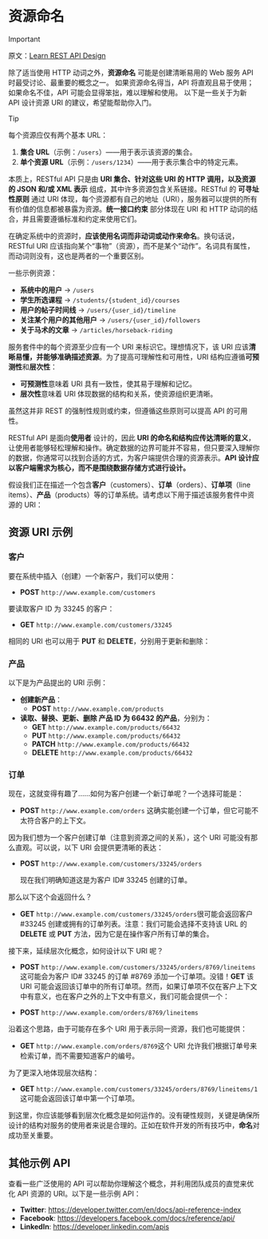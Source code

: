 # 资源命名

> [!IMPORTANT]
>
> 原文：[Learn REST API Design](https://www.restapitutorial.com/)

除了适当使用 HTTP 动词之外，**资源命名** 可能是创建清晰易用的 Web 服务 API 时最受讨论、最重要的概念之一。
如果资源命名得当，API 将直观且易于使用；如果命名不佳，API 可能会显得笨拙，难以理解和使用。
以下是一些关于为新 API 设计资源 URI 的建议，希望能帮助你入门。

> [!TIP]
>
> 每个资源应仅有两个基本 URL：
>
> 1. **集合 URL**（示例：`/users`）——用于表示该资源的集合。
> 2. **单个资源 URL**（示例：`/users/1234`）——用于表示集合中的特定元素。

本质上，RESTful API 只是由 **URI 集合、针对这些 URI 的 HTTP 调用，以及资源的 JSON 和/或 XML 表示** 组成，其中许多资源包含关系链接。RESTful 的 **可寻址性原则** 通过 URI 体现，每个资源都有自己的地址（URI），服务器可以提供的所有有价值的信息都被暴露为资源。**统一接口约束** 部分体现在 URI 和 HTTP 动词的结合，并且需要遵循标准和约定来使用它们。

在确定系统中的资源时，**应该使用名词而非动词或动作来命名**。换句话说，RESTful URI 应该指向某个“事物”（资源），而不是某个“动作”。名词具有属性，而动词则没有，这也是两者的一个重要区别。

一些示例资源：

- **系统中的用户** → `/users`
- **学生所选课程** → `/students/{student_id}/courses`
- **用户的帖子时间线** → `/users/{user_id}/timeline`
- **关注某个用户的其他用户** → `/users/{user_id}/followers`
- **关于马术的文章** → `/articles/horseback-riding`

服务套件中的每个资源至少应有一个 URI 来标识它。理想情况下，该 URI 应该**清晰易懂，并能够准确描述资源**。为了提高可理解性和可用性，URI 结构应遵循**可预测性**和**层次性**：

- **可预测性**意味着 URI 具有一致性，使其易于理解和记忆。
- **层次性**意味着 URI 体现数据的结构和关系，使资源组织更清晰。

虽然这并非 REST 的强制性规则或约束，但遵循这些原则可以提高 API 的可用性。

RESTful API 是面向**使用者** 设计的，因此 **URI 的命名和结构应传达清晰的意义**，让使用者能够轻松理解和操作。确定数据的边界可能并不容易，但只要深入理解你的数据，你通常可以找到合适的方式，为客户端提供合理的资源表示。**API 设计应以客户端需求为核心，而不是围绕数据存储方式进行设计。**

假设我们正在描述一个包含**客户**（customers）、**订单**（orders）、**订单项**（line items）、**产品**（products）等的订单系统。请考虑以下用于描述该服务套件中资源的 URI：

## 资源 URI 示例

### 客户

要在系统中插入（创建）一个新客户，我们可以使用：

- **POST** `http://www.example.com/customers`

要读取客户 ID 为 33245 的客户：

- **GET** `http://www.example.com/customers/33245`

相同的 URI 也可以用于 **PUT** 和 **DELETE**，分别用于更新和删除：

### 产品

以下是为产品提出的 URI 示例：

- **创建新产品**：
  - **POST** `http://www.example.com/products`
- **读取、替换、更新、删除 产品 ID 为 66432 的产品**，分别为：
  - **GET** `http://www.example.com/products/66432`
  - **PUT** `http://www.example.com/products/66432`
  - **PATCH** `http://www.example.com/products/66432`
  - **DELETE** `http://www.example.com/products/66432`

### 订单

现在，这就变得有趣了……如何为客户创建一个新订单呢？一个选择可能是：

- **POST** `http://www.example.com/orders`
  这确实能创建一个订单，但它可能不太符合客户的上下文。

因为我们想为一个客户创建订单（注意到资源之间的关系），这个 URI 可能没有那么直观。可以说，以下 URI 会提供更清晰的表达：

- **POST** `http://www.example.com/customers/33245/orders`

  现在我们明确知道这是为客户 ID# 33245 创建的订单。

那么以下这个会返回什么？

- **GET** `http://www.example.com/customers/33245/orders`很可能会返回客户 #33245 创建或拥有的订单列表。注意：我们可能会选择不支持该 URL 的 **DELETE** 或 **PUT** 方法，因为它是在操作客户所有订单的集合。

接下来，延续层次化概念，如何设计以下 URI 呢？

- **POST** `http://www.example.com/customers/33245/orders/8769/lineitems`这可能会为客户 ID# 33245 的订单 #8769 添加一个订单项。没错！**GET** 该 URI 可能会返回该订单中的所有订单项。然而，如果订单项不仅在客户上下文中有意义，也在客户之外的上下文中有意义，我们可能会提供一个：

- **POST** `http://www.example.com/orders/8769/lineitems`

沿着这个思路，由于可能存在多个 URI 用于表示同一资源，我们也可能提供：

- **GET** `http://www.example.com/orders/8769`这个 URI 允许我们根据订单号来检索订单，而不需要知道客户的编号。

为了更深入地体现层次结构：

- **GET** `http://www.example.com/customers/33245/orders/8769/lineitems/1`这可能会返回该订单中第一个订单项。

到这里，你应该能够看到层次化概念是如何运作的。没有硬性规则，关键是确保所设计的结构对服务的使用者来说是合理的。正如在软件开发的所有技巧中，**命名**对成功至关重要。

## 其他示例 API

查看一些广泛使用的 API 可以帮助你理解这个概念，并利用团队成员的直觉来优化 API 资源的 URI。以下是一些示例 API：

- **Twitter**: https://developer.twitter.com/en/docs/api-reference-index
- **Facebook**: https://developers.facebook.com/docs/reference/api/
- **LinkedIn**: https://developer.linkedin.com/apis